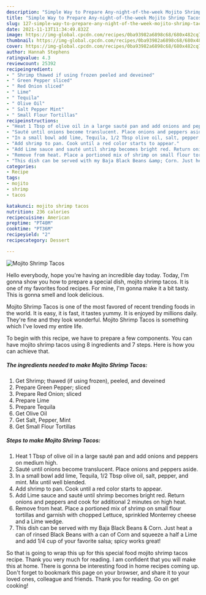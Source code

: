 ```yaml
---
description: "Simple Way to Prepare Any-night-of-the-week Mojito Shrimp Tacos"
title: "Simple Way to Prepare Any-night-of-the-week Mojito Shrimp Tacos"
slug: 127-simple-way-to-prepare-any-night-of-the-week-mojito-shrimp-tacos
date: 2021-11-13T11:34:49.832Z
image: https://img-global.cpcdn.com/recipes/0ba93982a6898c68/680x482cq70/mojito-shrimp-tacos-recipe-main-photo.jpg
thumbnail: https://img-global.cpcdn.com/recipes/0ba93982a6898c68/680x482cq70/mojito-shrimp-tacos-recipe-main-photo.jpg
cover: https://img-global.cpcdn.com/recipes/0ba93982a6898c68/680x482cq70/mojito-shrimp-tacos-recipe-main-photo.jpg
author: Hannah Stephens
ratingvalue: 4.3
reviewcount: 25392
recipeingredient:
- " Shrimp thawed if using frozen peeled and deveined"
- " Green Pepper sliced"
- " Red Onion sliced"
- " Lime"
- " Tequila"
- " Olive Oil"
- " Salt Pepper Mint"
- " Small Flour Tortillas"
recipeinstructions:
- "Heat 1 Tbsp of olive oil in a large sauté pan and add onions and peppers on medium high."
- "Sauté until onions become translucent. Place onions and peppers aside."
- "In a small bowl add lime, Tequila, 1/2 Tbsp olive oil, salt, pepper, and mint. Mix until well blended."
- "Add shrimp to pan. Cook until a red color starts to appear."
- "Add Lime sauce and sauté until shrimp becomes bright red. Return onions and peppers and cook for additional 2 minutes on high heat."
- "Remove from heat. Place a portioned mix of shrimp on small flour tortillas and garnish with chopped Lettuce, sprinkled Monterrey cheese and a Lime wedge."
- "This dish can be served with my Baja Black Beans &amp; Corn. Just heat a can of rinsed Black Beans with a can of Corn and squeeze a half a Lime and add 1/4 cup of your favorite salsa; spicy works great!"
categories:
- Recipe
tags:
- mojito
- shrimp
- tacos

katakunci: mojito shrimp tacos 
nutrition: 236 calories
recipecuisine: American
preptime: "PT40M"
cooktime: "PT36M"
recipeyield: "2"
recipecategory: Dessert

---
```



![Mojito Shrimp Tacos](https://img-global.cpcdn.com/recipes/0ba93982a6898c68/680x482cq70/mojito-shrimp-tacos-recipe-main-photo.jpg)

Hello everybody, hope you're having an incredible day today. Today, I'm gonna show you how to prepare a special dish, mojito shrimp tacos. It is one of my favorites food recipes. For mine, I'm gonna make it a bit tasty. This is gonna smell and look delicious.



Mojito Shrimp Tacos is one of the most favored of recent trending foods in the world. It is easy, it is fast, it tastes yummy. It is enjoyed by millions daily. They're fine and they look wonderful. Mojito Shrimp Tacos is something which I've loved my entire life.


To begin with this recipe, we have to prepare a few components. You can have mojito shrimp tacos using 8 ingredients and 7 steps. Here is how you can achieve that.

<!--inarticleads1-->

##### The ingredients needed to make Mojito Shrimp Tacos:

1. Get  Shrimp; thawed (if using frozen), peeled, and deveined
1. Prepare  Green Pepper; sliced
1. Prepare  Red Onion; sliced
1. Prepare  Lime
1. Prepare  Tequila
1. Get  Olive Oil
1. Get  Salt, Pepper, Mint
1. Get  Small Flour Tortillas




<!--inarticleads2-->

##### Steps to make Mojito Shrimp Tacos:

1. Heat 1 Tbsp of olive oil in a large sauté pan and add onions and peppers on medium high.
1. Sauté until onions become translucent. Place onions and peppers aside.
1. In a small bowl add lime, Tequila, 1/2 Tbsp olive oil, salt, pepper, and mint. Mix until well blended.
1. Add shrimp to pan. Cook until a red color starts to appear.
1. Add Lime sauce and sauté until shrimp becomes bright red. Return onions and peppers and cook for additional 2 minutes on high heat.
1. Remove from heat. Place a portioned mix of shrimp on small flour tortillas and garnish with chopped Lettuce, sprinkled Monterrey cheese and a Lime wedge.
1. This dish can be served with my Baja Black Beans &amp; Corn. Just heat a can of rinsed Black Beans with a can of Corn and squeeze a half a Lime and add 1/4 cup of your favorite salsa; spicy works great!




So that is going to wrap this up for this special food mojito shrimp tacos recipe. Thank you very much for reading. I am confident that you will make this at home. There is gonna be interesting food in home recipes coming up. Don't forget to bookmark this page on your browser, and share it to your loved ones, colleague and friends. Thank you for reading. Go on get cooking!
